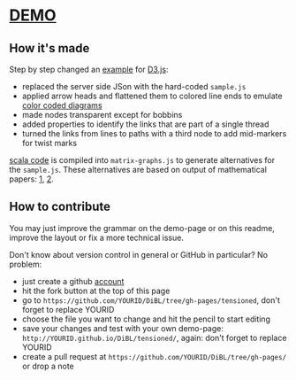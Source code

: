 # [DEMO](http://jo-pol.github.io/DiBL/tensioned/)

## How it's made

Step by step changed an [example] for [D3.js]:

- replaced the server side JSon with the hard-coded `sample.js`
- applied arrow heads and flattened them to colored line ends to emulate [color coded diagrams]
- made nodes transparent except for bobbins
- added properties to identify the links that are part of a single thread
- turned the links from lines to paths with a third node to add mid-markers for twist marks

[scala code] is compiled into `matrix-graphs.js` to generate alternatives for the `sample.js`. These alternatives are based on output of mathematical papers: [1], [2].

[example]: http://bl.ocks.org/mbostock/4062045
[D3.js]: http://d3js.org/
[color coded diagrams]: https://en.wikipedia.org/w/index.php?title=Mesh_grounded_bobbin_lace&oldid=639789191#Worker_pair_versus_two_pair_per_pin
[scala code]: https://github.com/jo-pol/DiBL/tree/master/web/tensioned/
[1]: http://web.uvic.ca/~vmi/papers/bridges2012.html
[2]: http://web.uvic.ca/~vmi/papers/jmm2014.html

## How to contribute

You may just improve the grammar on the demo-page or on this readme, improve the layout or fix a more technical issue.

Don't know about version control in general or GitHub in particular? No problem:
* just create a github [account](https://github.com)
* hit the fork button at the top of this page
* go to `https://github.com/YOURID/DiBL/tree/gh-pages/tensioned`, don't forget to replace YOURID
* choose the file you want to change and hit the pencil to start editing
* save your changes and test with your own demo-page: `http://YOURID.github.io/DiBL/tensioned/`, again: don't forget to replace YOURID
* create a pull request at `https://github.com/YOURID/DiBL/tree/gh-pages/` or drop a note
